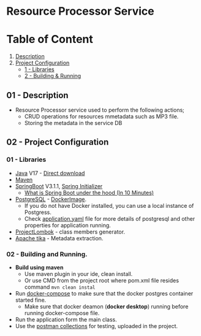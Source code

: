 # Resource Processor Service

# Table of Content
1) [Description](#01---description)
2) [Project Configuration](#02---project-configuration)
    * [1 - Libraries](#01---libraries)
    * [2 - Building & Running](#02---building-and-running)
      
## 01 - Description

* Resource Processor service used to perform the following actions;
  * CRUD operations for resources mmetadata such as MP3 file.
  * Storing the metadata in the service DB
## 02 - Project Configuration
### 01 - Libraries
* [Java](https://www.openlogic.com/openjdk-downloads) V17 - [Direct download](https://builds.openlogic.com/downloadJDK/openlogic-openjdk/17.0.6+10/openlogic-openjdk-17.0.6+10-windows-x64.zip)
* [Maven](https://maven.apache.org/) 
* [SpringBoot](https://spring.io/projects/spring-boot) V3.1.1, [Spring Initializer](https://start.spring.io/)
    * [What is Spring Boot under the hood (In 10 Minutes)](https://youtu.be/7zOvIgcq478) 
* [PostgreSQL](https://www.postgresql.org/) - [DockerImage](https://hub.docker.com/_/postgres).
  * If you do not have Docker installed, you can use a local instance of Postgress.
  * Check [application.yaml](src/main/resources/application.yaml) file for more details of postgresql and other properties for application running.
* [ProjectLombok](https://projectlombok.org/) - class members generator.
* [Apache tika](https://tika.apache.org/) - Metadata extraction.

### 02 - Building and Running.
* **Build using maven**
  *  Use maven plugin in your ide, clean install.
  *  Or use CMD from the project root where pom.xml file resides command `mvn clean instal`
* Run [docker-compose](src/docker) to make sure that the docker postgres container started fine.
  * Make sure that docker deamon (**docker desktop**) running before running docker-compose file.
* Run the application form the main class.
* Use the [postman collections](Postman_collections) for testing, uploaded in the project.
